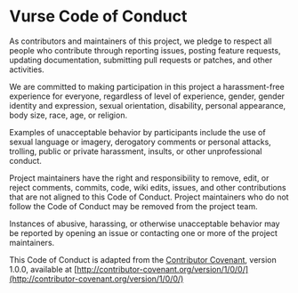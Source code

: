 # Vurse Code of Conduct

As contributors and maintainers of this project, we pledge to respect all people who contribute through reporting issues, posting feature
requests, updating documentation, submitting pull requests or patches, and other activities.

We are committed to making participation in this project a harassment-free experience for everyone, regardless of level of experience,
gender, gender identity and expression, sexual orientation, disability, personal appearance, body size, race, age, or religion.

Examples of unacceptable behavior by participants include the use of sexual language or imagery, derogatory comments or personal attacks,
trolling, public or private harassment, insults, or other unprofessional conduct.

Project maintainers have the right and responsibility to remove, edit, or reject comments, commits, code, wiki edits, issues, and other
contributions that are not aligned to this Code of Conduct. Project maintainers who do not follow the Code of Conduct may be removed from
the project team.

Instances of abusive, harassing, or otherwise unacceptable behavior may be reported by opening an issue or contacting one or more of the
project maintainers.

This Code of Conduct is adapted from the [Contributor Covenant](http:contributor-covenant.org), version 1.0.0, available at
[http://contributor-covenant.org/version/1/0/0/](http://contributor-covenant.org/version/1/0/0/)
